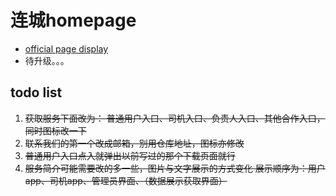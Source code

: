 # 连城homepage

+ [official page display](http://www.liancheng8102.cn)
+ 待升级。。。


## todo list
1. ~~获取服务下面改为：
    普通用户入口、司机入口、负责人入口、其他合作入口，同时图标改一下~~
2. ~~联系我们的第一个改成邮箱，别用仓库地址，图标亦修改~~
3. ~~普通用户入口点入就弹出以前写过的那个下载页面就行~~
4. ~~服务简介可能需要改的多一些，图片与文字展示的方式变化
    展示顺序为：用户app、司机app、管理员界面、（数据展示获取界面）~~

